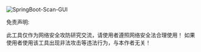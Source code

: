 ![SpringBoot-Scan-GUI](https://socialify.git.ci/MertSec/pocs/image?description=1&descriptionEditable=%E4%B8%80%E6%AC%BE%E4%BA%BF%E8%B5%9B%E9%80%9A%E7%94%B5%E5%AD%90%E6%96%87%E6%A1%A3%E5%91%BD%E4%BB%A4%E6%89%A7%E8%A1%8C%E6%A3%80%E6%B5%8B%E5%9B%BE%E5%BD%A2%E5%8C%96%E5%B7%A5%E5%85%B7&forks=1&issues=1&language=1&name=1&owner=1&pulls=1&stargazers=1&theme=Light)

免责声明:

此工具仅作为网络安全攻防研究交流，请使用者遵照网络安全法合理使用！ 如果使用者使用该工具出现非法攻击等违法行为，与本作者无关！

